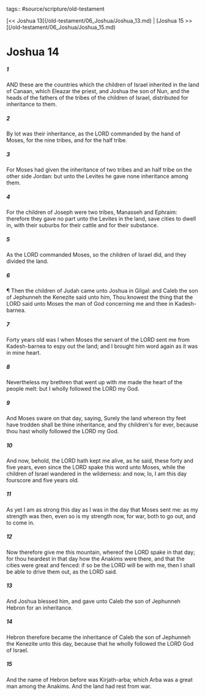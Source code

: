 tags:: #source/scripture/old-testament

[<< Joshua 13[(/old-testament/06_Joshua/Joshua_13.md) | [Joshua 15 >>[(/old-testament/06_Joshua/Joshua_15.md)

# Joshua 14

##### 1

AND these are the countries which the children of Israel inherited in the land of Canaan, which Eleazar the priest, and Joshua the son of Nun, and the heads of the fathers of the tribes of the children of Israel, distributed for inheritance to them.

##### 2

By lot was their inheritance, as the LORD commanded by the hand of Moses, for the nine tribes, and for the half tribe.

##### 3

For Moses had given the inheritance of two tribes and an half tribe on the other side Jordan: but unto the Levites he gave none inheritance among them.

##### 4

For the children of Joseph were two tribes, Manasseh and Ephraim: therefore they gave no part unto the Levites in the land, save cities to dwell in, with their suburbs for their cattle and for their substance.

##### 5

As the LORD commanded Moses, so the children of Israel did, and they divided the land.

##### 6

¶ Then the children of Judah came unto Joshua in Gilgal: and Caleb the son of Jephunneh the Kenezite said unto him, Thou knowest the thing that the LORD said unto Moses the man of God concerning me and thee in Kadesh-barnea.

##### 7

Forty years old was I when Moses the servant of the LORD sent me from Kadesh-barnea to espy out the land; and I brought him word again as it was in mine heart.

##### 8

Nevertheless my brethren that went up with me made the heart of the people melt: but I wholly followed the LORD my God.

##### 9

And Moses sware on that day, saying, Surely the land whereon thy feet have trodden shall be thine inheritance, and thy children's for ever, because thou hast wholly followed the LORD my God.

##### 10

And now, behold, the LORD hath kept me alive, as he said, these forty and five years, even since the LORD spake this word unto Moses, while the children of Israel wandered in the wilderness: and now, lo, I am this day fourscore and five years old.

##### 11

As yet I am as strong this day as I was in the day that Moses sent me: as my strength was then, even so is my strength now, for war, both to go out, and to come in.

##### 12

Now therefore give me this mountain, whereof the LORD spake in that day; for thou heardest in that day how the Anakims were there, and that the cities were great and fenced: if so be the LORD will be with me, then I shall be able to drive them out, as the LORD said.

##### 13

And Joshua blessed him, and gave unto Caleb the son of Jephunneh Hebron for an inheritance.

##### 14

Hebron therefore became the inheritance of Caleb the son of Jephunneh the Kenezite unto this day, because that he wholly followed the LORD God of Israel.

##### 15

And the name of Hebron before was Kirjath-arba; which Arba was a great man among the Anakims. And the land had rest from war.
